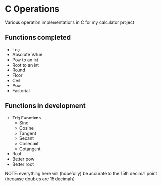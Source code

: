 # C Operations

Various operation implementations in C for my calculator project

## Functions completed

* Log
* Absolute Value
* Pow to an int
* Root to an int
* Round
* Floor
* Ceil
* Pow
* Factorial

## Functions in development

* Trig Functions
  * Sine
  * Cosine
  * Tangent
  * Secant
  * Cosecant
  * Cotangent
* Root
* Better pow
* Better root

NOTE: everything here will (hopefully) be accurate to the 15th decimal point (because doubles are 15 decimals)
